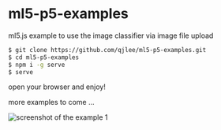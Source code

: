 # ml5-p5-examples
ml5.js example to use the image classifier via image file upload

```bash
$ git clone https://github.com/qjlee/ml5-p5-examples.git
$ cd ml5-p5-examples
$ npm i -g serve
$ serve
```

open your browser and enjoy!

more examples to come ... 

![screenshot of the example 1](https://i.imgur.com/SVspT6M.png)
